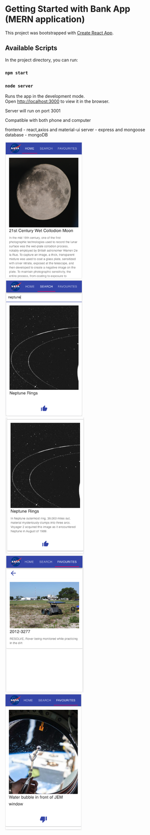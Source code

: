 # Getting Started with Bank App (MERN application)

This project was bootstrapped with [Create React App](https://github.com/facebook/create-react-app).

## Available Scripts

In the project directory, you can run:

### `npm start`
### `node server`

Runs the app in the development mode.\
Open [http://localhost:3000](http://localhost:3000) to view it in the browser.

Server will run on port 3001

Compatible with both phone and computer

frontend - react,axios and material-ui
server - express and mongoose
database - mongoDB

<img src="nas1.png" alt="nas1" height="450"/> <img src="nas2.png" alt="nas2" height="450"/> <img src="nas3.png" alt="nas3" height="450"/>
<img src="nas4.png" alt="nas4" height="450"/> <img src="nas5.png" alt="nas5" height="450"/>
